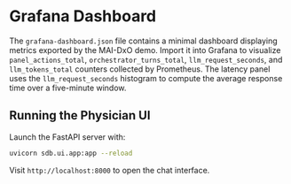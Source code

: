 # Grafana Dashboard

The `grafana-dashboard.json` file contains a minimal dashboard displaying
metrics exported by the MAI-DxO demo. Import it into Grafana to visualize
`panel_actions_total`, `orchestrator_turns_total`, `llm_request_seconds`, and
`llm_tokens_total` counters collected by Prometheus. The latency panel uses the
`llm_request_seconds` histogram to compute the average response time over a
five-minute window.

## Running the Physician UI

Launch the FastAPI server with:

```bash
uvicorn sdb.ui.app:app --reload
```

Visit `http://localhost:8000` to open the chat interface.
